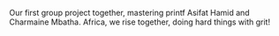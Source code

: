 Our first group project together, mastering printf Asifat Hamid and Charmaine Mbatha. Africa, we rise together, doing hard things with grit!
